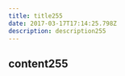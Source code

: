 ```yaml
---
title: title255
date: 2017-03-17T17:14:25.798Z
description: description255
---
```


## content255
  
